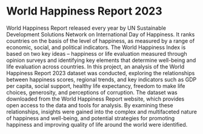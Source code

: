 # World Happiness Report 2023
World Happiness Report released every year by UN Sustainable Development Solutions Network on International Day of Happiness. It ranks countries on the basis of the level of happiness, as measured by a range of economic, social, and political indicators. The World Happiness Index is based on two key ideas – happiness or life evaluation measured through opinion surveys and identifying key elements that determine well-being and life evaluation across countries.
In this project, an analysis of the World Happiness Report 2023 dataset was conducted, exploring the relationships between happiness scores, regional trends, and key indicators such as GDP per capita, social support, healthy life expectancy, freedom to make life choices, generosity, and perceptions of corruption.
The dataset was downloaded from the World Happiness Report website, which provides open access to the data and tools for analysis. By examining these relationships, insights were gained into the complex and multifaceted nature of happiness and well-being, and potential strategies for promoting happiness and improving quality of life around the world were identified.

